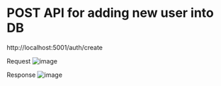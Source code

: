 # POST API for adding new user into DB

http://localhost:5001/auth/create

Request
![image](https://user-images.githubusercontent.com/97835784/209696365-9e10ed80-54d7-46ce-ba8e-c2890ec001cf.png)

Response
![image](https://user-images.githubusercontent.com/97835784/209696438-6ac87a55-87f2-4d37-8439-ed6371a68340.png)
